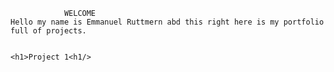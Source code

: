                 WELCOME
    Hello my name is Emmanuel Ruttmern abd this right here is my portfolio full of projects.
    
    
    <h1>Project 1<h1/>




